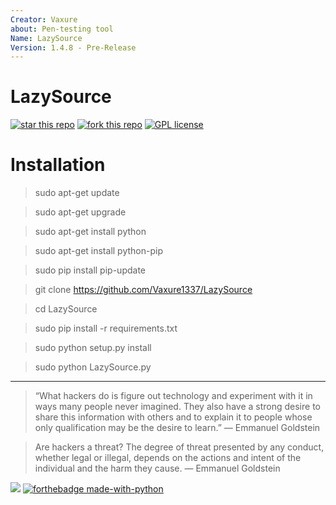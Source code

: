 ```yaml
---
Creator: Vaxure
about: Pen-testing tool
Name: LazySource
Version: 1.4.8 - Pre-Release
---
```


# LazySource

[![star this repo](http://githubbadges.com/star.svg?user=unsourcedcode&repo=LazySource&style=flat)](https://github.com/unsourcedcode/LazySource)
[![fork this repo](http://githubbadges.com/fork.svg?user=unsourcedcode&repo=LazySource&style=flat)](https://github.com/unsourcedcode/LazySource/fork)
[![GPL license](https://img.shields.io/badge/License-GPL-blue.svg)](http://perso.crans.org/besson/LICENSE.html)

# Installation

> sudo apt-get update

> sudo apt-get upgrade

> sudo apt-get install python

> sudo apt-get install python-pip

> sudo pip install pip-update

> git clone https://github.com/Vaxure1337/LazySource

> cd LazySource

> sudo pip install -r requirements.txt

> sudo python setup.py install

> sudo python LazySource.py
***
> “What hackers do is figure out technology and experiment with it in ways many people never imagined. They also have a strong desire to share this information with others and to explain it to people whose only qualification may be the desire to learn.”
― Emmanuel Goldstein

>Are hackers a threat? The degree of threat presented by any conduct, whether legal or illegal, depends on the actions and intent of the individual and the harm they cause.
― Emmanuel Goldstein

![](https://cdn.discordapp.com/attachments/560852463486238731/589463224513069067/untitled.png)
[![forthebadge made-with-python](http://ForTheBadge.com/images/badges/made-with-python.svg)](https://www.python.org/)

